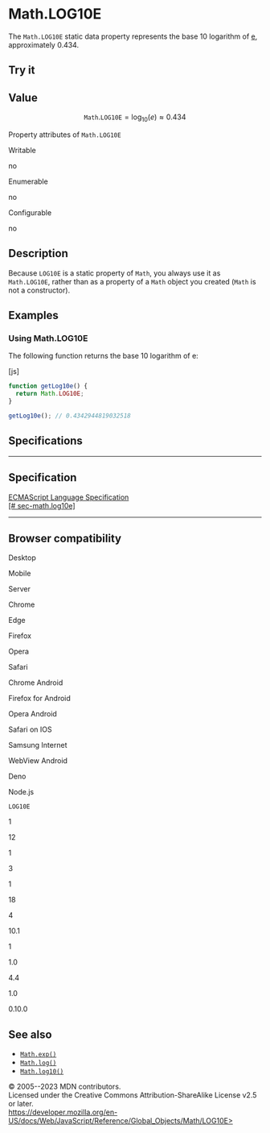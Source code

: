Math.LOG10E
===========

 
The `Math.LOG10E` static data property represents the base 10 logarithm
of [e](e), approximately 0.434.


 
Try it 
------

 



 
Value
-----

 
$${\mathtt{M}\mathtt{a}\mathtt{t}\mathtt{h}.\mathtt{L}\mathtt{O}\mathtt{G}\mathtt{1}\mathtt{0}\mathtt{E}} = \log_{10}(e) \approx 0.434$$

 
Property attributes of `Math.LOG10E`




Writable

no

Enumerable

no

Configurable

no

 
Description
-----------

 
Because `LOG10E` is a static property of `Math`, you always use it as
`Math.LOG10E`, rather than as a property of a `Math` object you created
(`Math` is not a constructor).



 
Examples
--------


 
### Using Math.LOG10E 

 
The following function returns the base 10 logarithm of e:

 
 
[js]


```js
function getLog10e() {
  return Math.LOG10E;
}

getLog10e(); // 0.4342944819032518
```




Specifications
--------------

 
  -----------------------------------------------------------------------------------------------------
  Specification
  -----------------------------------------------------------------------------------------------------
  [ECMAScript Language Specification\
  [\#
  sec-math.log10e]](https://tc39.es/ecma262/multipage/numbers-and-dates.html#sec-math.log10e)

  -----------------------------------------------------------------------------------------------------


Browser compatibility 
---------------------

 


Desktop

Mobile

Server

Chrome

Edge

Firefox

Opera

Safari

Chrome Android

Firefox for Android

Opera Android

Safari on IOS

Samsung Internet

WebView Android

Deno

Node.js

`LOG10E`

1

12

1

3

1

18

4

10.1

1

1.0

4.4

1.0

0.10.0

 
See also 
--------

 
-   [`Math.exp()`](exp)
-   [`Math.log()`](log)
-   [`Math.log10()`](log10)



 
© 2005--2023 MDN contributors.\
Licensed under the Creative Commons Attribution-ShareAlike License v2.5
or later.\
https://developer.mozilla.org/en-US/docs/Web/JavaScript/Reference/Global_Objects/Math/LOG10E>

